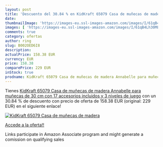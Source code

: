 ```yaml
---
layout: post
title: 'Descuento del 30.84 % en KidKraft 65079 Casa de muñecas de madera'
date: 
thumbnailImage: 'https://images-eu.ssl-images-amazon.com/images/I/61qB4Lh30ML._SL200_.jpg'
images: [ 'https://images-eu.ssl-images-amazon.com/images/I/61qB4Lh30ML._SL200_.jpg' ]
comments: true
category: ofertas
author: ring
slug: B002OED6I8
description:
actualPrice: 158.38 EUR
currency: EUR
price: 158.38
comparePrice: 229 EUR
inStock: true
prodname: KidKraft 65079 Casa de muñecas de madera Annabelle para muñecas de 30 cm con 17 accesorios incluidos y 3 niveles de juego
---
```


Tienes [KidKraft 65079 Casa de muñecas de madera Annabelle para muñecas de 30 cm con 17 accesorios incluidos y 3 niveles de juego](https://www.amazon.es/dp/B002OED6I8/?tag=tolees-21) con un 30.84 % de descuento con precio de oferta de 158.38 EUR (original: 229 EUR) en el siguiente enlace!

[![KidKraft 65079 Casa de muñecas de madera](https://images-eu.ssl-images-amazon.com/images/I/61qB4Lh30ML._SL200_.jpg)](https://www.amazon.es/dp/B002OED6I8/?tag=tolees-21)

[Accede a la oferta!!](https://www.amazon.es/dp/B002OED6I8/?tag=tolees-21)

Links participate in Amazon Associate program and might generate a comission on qualifying sales


